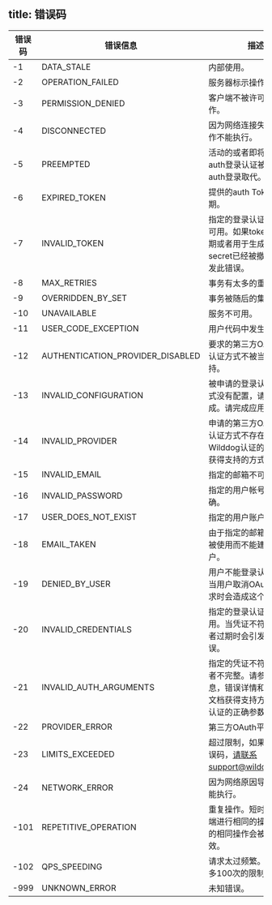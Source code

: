 title:  错误码
---

错误码		|	错误信息	|	描述
----     |      -----	|	----
-1	  |		DATA_STALE							|	内部使用。
-2	  |		OPERATION_FAILED					|	服务器标示操作失败。
-3	  |		PERMISSION_DENIED					|	客户端不被许可执行此操作。
-4	  |		DISCONNECTED						|	因为网络连接失败导致操作不能执行。
-5	  |		PREEMPTED							|	活动的或者即将发生的auth登录认证被另一个auth登录取代。
-6	  |		EXPIRED_TOKEN						|	提供的auth Token已经过期。
-7	  |		INVALID_TOKEN						|	指定的登录认证Token不可用。如果token变形，过期或者用于生成token的secret已经被撤销，会引发此错误。
-8	  |		MAX_RETRIES							|	事务有太多的重试。
-9	  |		OVERRIDDEN_BY_SET					|	事务被随后的集合覆盖。
-10	  |		UNAVAILABLE							|	服务不可用。
-11	  |		USER_CODE_EXCEPTION					|	用户代码中发生的异常。
-12	  |		AUTHENTICATION_PROVIDER_DISABLED	|	要求的第三方OAuth平台认证方式不被当前app支持。
-13	  |		INVALID_CONFIGURATION				|	被申请的登录认证提供方式没有配置，请求无法完成。请完成应用配置。
-14	  |		INVALID_PROVIDER					|	申请的第三方OAuth平台认证方式不存在。请参阅Wilddog认证的相关文档获得支持的方式列表。
-15	  |		INVALID_EMAIL						|	指定的邮箱不可用。
-16	  |		INVALID_PASSWORD					|	指定的用户帐号密码不正确。
-17	  |		USER_DOES_NOT_EXIST					|	指定的用户账户不存在。
-18	  |		EMAIL_TAKEN							|	由于指定的邮箱地址已经被使用而不能建立新用户。
-19	  |		DENIED_BY_USER						|	用户不能登录认证应用。当用户取消OAuth认证请求时会造成这个错误。
-20	  |		INVALID_CREDENTIALS					|	指定的登录认证凭证不可用。当凭证不符合标准或者过期时会引发这个错误。
-21	  |		INVALID_AUTH_ARGUMENTS				|	指定的凭证不符合标准或者不完整。请参考错误信息，错误详情和Wilddog文档获得支持方auth登录认证的正确参数。
-22	  |		PROVIDER_ERROR						|	第三方OAuth平台错误。
-23	  |		LIMITS_EXCEEDED						|	超过限制，如果遇到此错误码，请联系support@wilddog.com。
-24	  |		NETWORK_ERROR						|	因为网络原因导致操作不能执行。
-101  |		REPETITIVE_OPERATION				|	重复操作。短时间内向云端进行相同的操作，后面的相同操作会被视为无效。
-102  |		QPS_SPEEDING						|	请求太过频繁。有5秒内最多100次的限制。
-999  |		UNKNOWN_ERROR						|	未知错误。